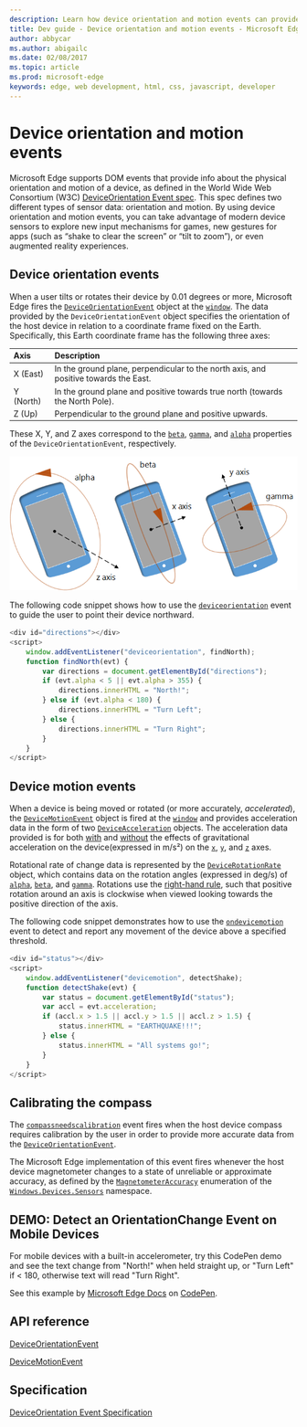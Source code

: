 ```yaml
---
description: Learn how device orientation and motion events can provide event info about the physical orientation and motion of your user’s device.
title: Dev guide - Device orientation and motion events - Microsoft Edge Development
author: abbycar
ms.author: abigailc
ms.date: 02/08/2017
ms.topic: article
ms.prod: microsoft-edge
keywords: edge, web development, html, css, javascript, developer
---
```


# Device orientation and motion events


Microsoft Edge supports DOM events that provide info about the physical orientation and motion of a device, as defined in the World Wide Web Consortium (W3C) [DeviceOrientation Event spec](http://go.microsoft.com/fwlink/p/?LinkID=316395). This spec defines two different types of sensor data: orientation and motion. By using device orientation and motion events, you can take advantage of modern device sensors to explore new input mechanisms for games, new gestures for apps (such as “shake to clear the screen” or “tilt to zoom”), or even augmented reality experiences. 

## Device orientation events

When a user tilts or rotates their device by 0.01 degrees or more, Microsoft Edge fires the [`DeviceOrientationEvent`](https://msdn.microsoft.com/library/Dn322035) object at the [`window`](https://msdn.microsoft.com/library/ms535873). The data provided by the `DeviceOrientationEvent` object specifies the orientation of the host device in relation to a coordinate frame fixed on the Earth. Specifically, this Earth coordinate frame has the following three axes:

Axis | Description
:-------- | :---------
X (East) | In the ground plane, perpendicular to the north axis, and positive towards the East.
Y (North) | In the ground plane and positive towards true north (towards the North Pole).
Z (Up) | Perpendicular to the ground plane and positive upwards.

These X, Y, and Z axes correspond to the [`beta`](https://msdn.microsoft.com/library/dn322038), [`gamma`](https://msdn.microsoft.com/library/dn322039), and [`alpha`](https://msdn.microsoft.com/library/dn322037) properties of the `DeviceOrientationEvent`, respectively.

![Diagram showing the alpha, beta, and gamma angles of rotation returned in the deviceorientation event related to 3D X, Y, and Z axes: alpha = rotate around the Z axis, beta = X axis, and gamma = Y axis.](./../media/deviceorientation.png)

The following code snippet shows how to use the [`deviceorientation`](https://msdn.microsoft.com/library/Dn322042) event to guide the user to point their device northward.

```javascript
<div id="directions"></div>
<script>
    window.addEventListener("deviceorientation", findNorth);
    function findNorth(evt) {
        var directions = document.getElementById("directions");
        if (evt.alpha < 5 || evt.alpha > 355) {
            directions.innerHTML = "North!";
        } else if (evt.alpha < 180) {
            directions.innerHTML = "Turn Left";
        } else {
            directions.innerHTML = "Turn Right";
        }
    }
</script>
```

## Device motion events


When a device is being moved or rotated (or more accurately, *accelerated*), the [`DeviceMotionEvent`](https://msdn.microsoft.com/library/Dn342897) object is fired at the [`window`](https://msdn.microsoft.com/library/ms535873) and provides acceleration data in the form of two [`DeviceAcceleration`](https://msdn.microsoft.com/library/Dn342893) objects. The acceleration data provided is for both [with](https://msdn.microsoft.com/library/dn342899) and [without](https://msdn.microsoft.com/library/dn342898) the effects of gravitational acceleration on the device(expressed in m/s²) on the [`x`](https://msdn.microsoft.com/library/dn342894), [`y`](https://msdn.microsoft.com/library/dn342895), and [`z`](https://msdn.microsoft.com/library/dn342896) axes.

Rotational rate of change data is represented by the [`DeviceRotationRate`](https://msdn.microsoft.com/library/Dn342903) object, which contains data on the rotation angles (expressed in deg/s) of [`alpha`](https://msdn.microsoft.com/library/dn322037), [`beta`](https://msdn.microsoft.com/library/dn322038), and [`gamma`](https://msdn.microsoft.com/library/dn322039). Rotations use the [right-hand rule](http://go.microsoft.com/fwlink/p/?LinkID=321282), such that positive rotation around an axis is clockwise when viewed looking towards the positive direction of the axis.

The following code snippet demonstrates how to use the [`ondevicemotion`](https://msdn.microsoft.com/library/Dn342932) event to detect and report any movement of the device above a specified threshold.

```javascript
<div id="status"></div>
<script>
    window.addEventListener("devicemotion", detectShake);
    function detectShake(evt) {
        var status = document.getElementById("status");
        var accl = evt.acceleration;
        if (accl.x > 1.5 || accl.y > 1.5 || accl.z > 1.5) {
            status.innerHTML = "EARTHQUAKE!!!";
        } else {
            status.innerHTML = "All systems go!";
        }
    }
</script>
```

## Calibrating the compass


The [`compassneedscalibration`](https://msdn.microsoft.com/library/Dn629487) event fires when the host device compass requires calibration by the user in order to provide more accurate data from the [`DeviceOrientationEvent`](https://msdn.microsoft.com/library/Dn322035).

The Microsoft Edge implementation of this event fires whenever the host device magnetometer changes to a state of unreliable or approximate accuracy, as defined by the [`MagnetometerAccuracy`](https://msdn.microsoft.com/library/windows/apps/Dn297552) enumeration of the [`Windows.Devices.Sensors`](https://msdn.microsoft.com/library/windows/apps/BR206408) namespace.

## DEMO: Detect an OrientationChange Event on Mobile Devices

For mobile devices with a built-in accelerometer, try this CodePen demo and see the text change from "North!" when held straight up, or "Turn Left" if < 180, otherwise text will read "Turn Right". 

<div class="codepen-wrap"><p data-height="300" data-theme-id="23761" data-slug-hash="RaLjNV" data-default-tab="result" data-user="MicrosoftEdgeDocumentation" data-embed-version="2" data-editable="true" class="codepen">See this example by <a href="https://codepen.io/MicrosoftEdgeDocumentation">Microsoft Edge Docs</a> on <a href="https://codepen.io/MicrosoftEdgeDocumentation/pen/RaLjNV">CodePen</a>.</p></div><script async src="//assets.codepen.io/assets/embed/ei.js"></script>



## API reference

[DeviceOrientationEvent](https://msdn.microsoft.com/library/Dn322035)

[DeviceMotionEvent](https://msdn.microsoft.com/library/Dn342897)

## Specification

[DeviceOrientation Event Specification](http://go.microsoft.com/fwlink/p/?LinkID=316395)




